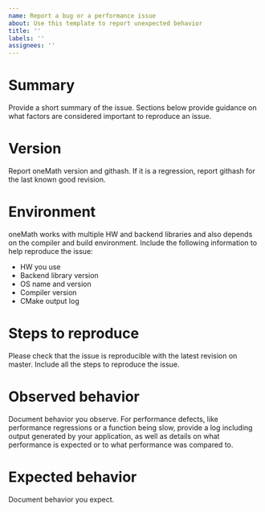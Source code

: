 ```yaml
---
name: Report a bug or a performance issue
about: Use this template to report unexpected behavior
title: ''
labels: ''
assignees: ''
---
```


# Summary
Provide a short summary of the issue. Sections below provide guidance on what
factors are considered important to reproduce an issue.

# Version
Report oneMath version and githash.
If it is a regression, report githash for the last known good revision.

# Environment
oneMath works with multiple HW and backend libraries and also depends on the
compiler and build environment. Include
the following information to help reproduce the issue:
* HW you use
* Backend library version
* OS name and version
* Compiler version
* CMake output log

# Steps to reproduce
Please check that the issue is reproducible with the latest revision on
master. Include all the steps to reproduce the issue.

# Observed behavior
Document behavior you observe. For performance defects, like performance
regressions or a function being slow, provide a log including output generated
by your application, as well as details on what performance is expected or to
what performance was compared to.

# Expected behavior
Document behavior you expect.
